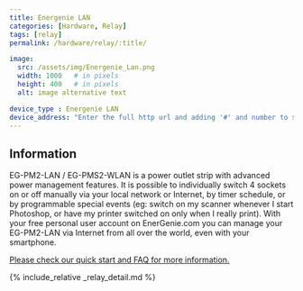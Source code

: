 ```yaml
---
title: Energenie LAN
categories: [Hardware, Relay]
tags: [relay]
permalink: /hardware/relay/:title/

image:
  src: /assets/img/Energenie_Lan.png
  width: 1000   # in pixels
  height: 400   # in pixels
  alt: image alternative text

device_type : Energenie LAN
device_address: "Enter the full http url and adding '#' and number to speicfy the relay.<br />Ex: `http://[Optional_Password]@[Energenie_IP]/#2` will toggle the 2nd relay on the device."
---
```


## Information
EG-PM2-LAN / EG-PMS2-WLAN is a power outlet strip with advanced power management features. It is possible to individually switch 4 sockets on or off manually via your local network or Internet, by timer schedule, or by programmable special events (eg: switch on my scanner whenever I start Photoshop, or have my printer switched on only when I really print). With your free personal user account on EnerGenie.com you can manage your EG-PM2-LAN via Internet from all over the world, even with your smartphone.

[Please check our quick start and FAQ for more information.](https://energenie.com/item.aspx?id=7557)

{% include_relative _relay_detail.md %}
